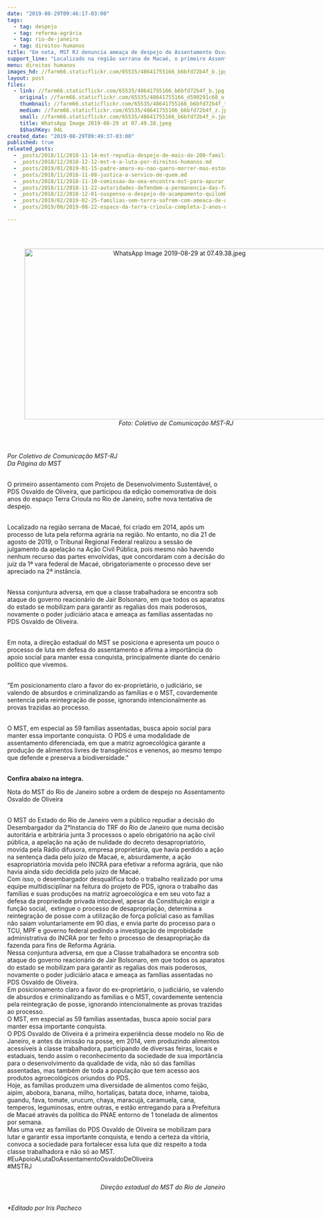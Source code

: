 ```yaml
---
date: "2019-08-29T09:46:17-03:00"
tags:
  - tag: despejo
  - tag: reforma-agrária
  - tag: rio-de-janeiro
  - tag: direitos-humanos
title: "Em nota, MST RJ denuncia ameaça de despejo do Assentamento Osvaldo de Oliveira"
support_line: "Localizado na região serrana de Macaé, o primeiro Assentamento com Projeto de Desenvolvimento Sustentável foi criado em 2014, após um processo de luta pela reforma agrária na região. "
menu: direitos humanos
images_hd: //farm66.staticflickr.com/65535/48641755166_b6bfd72b4f_b.jpg
layout: post
files:
  - link: //farm66.staticflickr.com/65535/48641755166_b6bfd72b4f_b.jpg
    original: //farm66.staticflickr.com/65535/48641755166_d590291c68_o.jpg
    thumbnail: //farm66.staticflickr.com/65535/48641755166_b6bfd72b4f_t.jpg
    medium: //farm66.staticflickr.com/65535/48641755166_b6bfd72b4f_z.jpg
    small: //farm66.staticflickr.com/65535/48641755166_b6bfd72b4f_n.jpg
    title: WhatsApp Image 2019-08-29 at 07.49.38.jpeg
    $$hashKey: 04L
created_date: "2019-08-29T09:49:37-03:00"
published: true
releated_posts:
  - _posts/2018/11/2018-11-14-mst-repudia-despejo-de-mais-de-200-familias-no-maranhao.md
  - _posts/2018/12/2018-12-12-mst-e-a-luta-por-direitos-humanos.md
  - _posts/2019/01/2019-01-15-padre-amaro-eu-nao-quero-morrer-mas-estou-pronto-para-enfrentar-o-que-for-pela-luta-que-eu-acredito.md
  - _posts/2018/11/2018-11-08-justica-a-servico-de-quem.md
  - _posts/2018/11/2018-11-10-comissao-da-oea-encontra-mst-para-apurar-denuncias-de-violacoes-aos-direitos-humanos.md
  - _posts/2018/11/2018-11-22-autoridades-defendem-a-permanencia-das-familias-do-acampamento-quilombo-campo-grande.md
  - _posts/2018/12/2018-12-01-suspenso-o-despejo-do-acampamento-quilombo-campo-grande.md
  - _posts/2019/02/2019-02-25-familias-sem-terra-sofrem-com-ameaca-de-despejo-em-pernambuco.md
  - _posts/2019/08/2019-08-22-espaco-da-terra-crioula-completa-2-anos-no-centro-do-rio-de-janeiro.md

---
```

<p>&nbsp;</p>

<div style="text-align:center">
<figure class="image" style="display:inline-block"><img alt="WhatsApp Image 2019-08-29 at 07.49.38.jpeg" height="394" src="//farm66.staticflickr.com/65535/48641755166_b6bfd72b4f_b.jpg" width="700" />
<figcaption><em>Foto: Coletivo de Comunica&ccedil;&atilde;o MST-RJ</em></figcaption>
</figure>
</div>

<p>&nbsp;</p>

<p><em>Por Coletivo de Comunica&ccedil;&atilde;o MST-RJ<br />
Da P&aacute;gina do MST&nbsp;</em></p>

<p><br />
O primeiro assentamento com Projeto de Desenvolvimento Sustent&aacute;vel, o PDS Osvaldo de Oliveira, que participou&nbsp;da edi&ccedil;&atilde;o comemorativa de dois anos do espa&ccedil;o Terra Crioula no Rio de Janeiro, sofre nova tentativa de despejo.</p>

<p><br />
Localizado na regi&atilde;o serrana de Maca&eacute;, foi criado em 2014, ap&oacute;s um processo de luta pela reforma agr&aacute;ria na regi&atilde;o. No entanto, no dia 21 de agosto de 2019, o Tribunal Regional Federal realizou a sess&atilde;o de julgamento da apela&ccedil;&atilde;o na A&ccedil;&atilde;o Civil P&uacute;blica, pois mesmo n&atilde;o havendo nenhum recurso das partes envolvidas, que concordaram com a decis&atilde;o do juiz da 1&ordf; vara federal de Maca&eacute;, obrigatoriamente o processo deve ser apreciado na 2&ordf; inst&acirc;ncia.</p>

<p><br />
Nessa conjuntura adversa, em que a classe trabalhadora se encontra sob ataque do governo reacion&aacute;rio de Jair Bolsonaro, em que todos os aparatos do estado se mobilizam para garantir as regalias dos mais poderosos, novamente o poder judici&aacute;rio ataca e amea&ccedil;a as fam&iacute;lias assentadas no PDS Osvaldo de Oliveira.</p>

<p><br />
Em nota, a dire&ccedil;&atilde;o estadual do MST se posiciona e apresenta um pouco o processo de luta em defesa do assentamento e afirma a import&acirc;ncia do apoio social para manter essa conquista, principalmente diante do cen&aacute;rio pol&iacute;tico que vivemos.&nbsp;</p>

<p><br />
&quot;Em posicionamento claro a favor do ex-propriet&aacute;rio, o judici&aacute;rio, se valendo de absurdos e criminalizando as fam&iacute;lias e o MST, covardemente sentencia pela reintegra&ccedil;&atilde;o de posse, ignorando intencionalmente as provas trazidas ao processo.</p>

<p><br />
O MST, em especial as 59 fam&iacute;lias assentadas, busca apoio social para manter essa importante conquista. O PDS &eacute; uma modalidade de assentamento diferenciada, em que a matriz agroecol&oacute;gica garante a produ&ccedil;&atilde;o de alimentos livres de transg&ecirc;nicos e venenos, ao mesmo tempo que defende e preserva a biodiversidade.&quot;</p>

<p><br />
<strong>Confira abaixo na &iacute;ntegra.&nbsp;</strong></p>

<p>Nota do MST do Rio de Janeiro sobre a ordem de despejo no Assentamento Osvaldo de Oliveira</p>

<p><br />
O MST do Estado do Rio de Janeiro vem a p&uacute;blico repudiar a decis&atilde;o do Desembargador da 2&deg;Instancia do TRF do Rio de Janeiro que numa decis&atilde;o autorit&aacute;ria e arbitr&aacute;ria junta 3 processos&nbsp;o apelo obrigat&oacute;rio na a&ccedil;&atilde;o civil p&uacute;blica, a apela&ccedil;&atilde;o na a&ccedil;&atilde;o de nulidade do decreto desapropriat&oacute;rio, movida pela R&aacute;dio difusora, empresa propriet&aacute;ria, que havia perdido a a&ccedil;&atilde;o na senten&ccedil;a dada pelo ju&iacute;zo de Maca&eacute;, e, absurdamente, a a&ccedil;&atilde;o esapropriat&oacute;ria movida pelo INCRA para efetivar a reforma agr&aacute;ria, que n&atilde;o havia ainda sido decidida pelo ju&iacute;zo de Maca&eacute;.&nbsp;<br />
Com isso, o desembargador desqualifica todo o trabalho realizado por uma equipe multidisciplinar na feitura do projeto de PDS, ignora o trabalho das fam&iacute;lias e suas produ&ccedil;&otilde;es na matriz agroecol&oacute;gica e em seu voto faz a defesa da propriedade privada intoc&aacute;vel, apesar da Constitui&ccedil;&atilde;o exigir a fun&ccedil;&atilde;o social,&nbsp; extingue o processo de desapropria&ccedil;&atilde;o, determina a&nbsp; reintegra&ccedil;&atilde;o de posse com a utiliza&ccedil;&atilde;o de for&ccedil;a policial caso as fam&iacute;lias n&atilde;o saiam voluntariamente em 90 dias, e envia parte do processo para o TCU, MPF e governo federal pedindo a investiga&ccedil;&atilde;o de improbidade administrativa do INCRA por ter feito o processo de desapropria&ccedil;&atilde;o da fazenda para fins de Reforma Agr&aacute;ria.<br />
Nessa conjuntura adversa, em que a Classe trabalhadora se encontra sob ataque do governo reacion&aacute;rio de Jair Bolsonaro, em que todos os aparatos do estado se mobilizam para garantir as regalias dos mais poderosos, novamente o poder judici&aacute;rio ataca e amea&ccedil;a as fam&iacute;lias assentadas no PDS Osvaldo de Oliveira.&nbsp;<br />
Em posicionamento claro a favor do ex-propriet&aacute;rio, o judici&aacute;rio, se valendo de absurdos e criminalizando as fam&iacute;lias e o MST, covardemente sentencia pela reintegra&ccedil;&atilde;o de posse, ignorando intencionalmente as provas trazidas ao processo.&nbsp;<br />
O MST, em especial as 59 fam&iacute;lias assentadas, busca apoio social para manter essa importante conquista.&nbsp;<br />
O PDS Osvaldo de Oliveira &eacute; a primeira experi&ecirc;ncia desse modelo no Rio de Janeiro, e antes da imiss&atilde;o na posse, em 2014, vem produzindo alimentos acess&iacute;veis &agrave; classe trabalhadora, participando de diversas feiras, locais e estaduais, tendo assim o reconhecimento da sociedade de sua import&acirc;ncia para o desenvolvimento da qualidade de vida, n&atilde;o s&oacute; das fam&iacute;lias assentadas, mas tamb&eacute;m de toda a popula&ccedil;&atilde;o que tem acesso aos produtos agroecol&oacute;gicos oriundos do PDS.<br />
Hoje, as fam&iacute;lias produzem uma diversidade de alimentos como feij&atilde;o, aipim, abobora, banana, milho, hortali&ccedil;as, batata doce, inhame, taioba, guandu, fava, tomate, urucum, chaya, maracuj&aacute;, caramuela, cana, temperos, leguminosas, entre outras, e est&atilde;o entregando para a Prefeitura de Maca&eacute; atrav&eacute;s da pol&iacute;tica do PNAE entorno de 1 tonelada de alimentos por semana.<br />
Mas uma vez as fam&iacute;lias do PDS Osvaldo de Oliveira se mobilizam para lutar e garantir essa importante conquista, e tendo a certeza da vit&oacute;ria, convoca a sociedade para fortalecer essa luta que diz respeito a toda classe trabalhadora e n&atilde;o s&oacute; ao MST.&nbsp;<br />
#EuApoioALutaDoAssentamentoOsvaldoDeOliveira<br />
#MSTRJ</p>

<p style="text-align: right;"><br />
<em>Dire&ccedil;&atilde;o estadual do MST do Rio de Janeiro</em></p>

<p><br />
<i>*Editado por&nbsp;Iris Pacheco</i></p>
